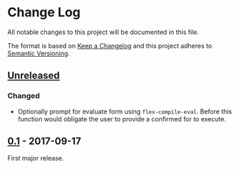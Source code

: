 # Change Log
All notable changes to this project will be documented in this file.

The format is based on [Keep a Changelog](http://keepachangelog.com/)
and this project adheres to [Semantic Versioning](http://semver.org/).


## [Unreleased]
### Changed
- Optionally prompt for evaluate form using `flex-compile-eval`.  Before this
  function would obligate the user to provide a confirmed for to execute.

## [0.1] - 2017-09-17
First major release.

[Unreleased]: https://github.com/plandes/flex-compile/compare/v0.1...HEAD
[0.1]: https://github.com/plandes/flex-compile/compare/772d70f...v0.1
